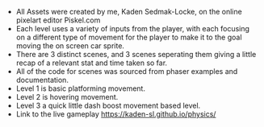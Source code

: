 - All Assets were created by me, Kaden Sedmak-Locke, on the online pixelart editor Piskel.com
- Each level uses a variety of inputs from the player, with each focusing on a different type of movement for the player to make it to the goal moving the on screen car sprite.
- There are 3 distinct scenes, and 3 scenes seperating them giving a little recap of a relevant stat and time taken so far.
- All of the code for scenes was sourced from phaser examples and documentation.
- Level 1 is basic platforming movement.
- Level 2 is hovering movement.
- Level 3 a quick little dash boost movement based level.
- Link to the live gameplay https://kaden-sl.github.io/physics/